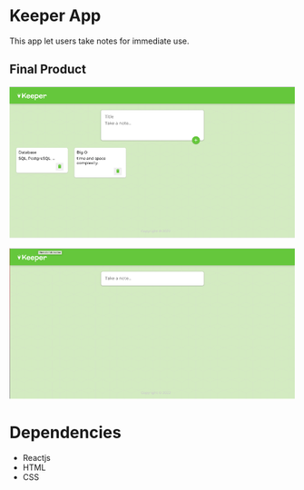 # Keeper App

This app let users take notes for immediate use.

## Final Product

![](images/keeper1.png)

![](images/keeper2.png)

# Dependencies

- Reactjs
- HTML
- CSS